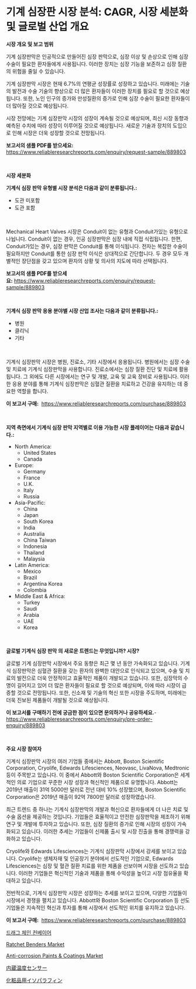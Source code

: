 <p><h1>기계 심장판 시장 분석: CAGR, 시장 세분화 및 글로벌 산업 개요</h1></p><p><strong>시장 개요 및 보고 범위</strong></p>
<p><p>기계 심장판막은 인공적으로 만들어진 심장 판막으로, 심장 이상 및 손상으로 인해 심장 수술이 필요한 환자들에게 사용됩니다. 이러한 장치는 심장 기능을 보존하고 심장 질환의 위험을 줄일 수 있습니다.</p><p>기계 심장판막 시장은 현재 6.7%의 연평균 성장률로 성장하고 있습니다. 미래에는 기술의 발전과 수술 기술의 향상으로 더 많은 환자들이 이러한 장치를 필요로 할 것으로 예상됩니다. 또한, 노인 인구의 증가와 만성질환의 증가로 인해 심장 수술이 필요한 환자들이 더 많아질 것으로 예상됩니다.</p><p>시장 전망에는 기계 심장판막 시장의 성장이 계속될 것으로 예상되며, 최신 시장 동향과 예측된 수치에 따라 성장이 이루어질 것으로 예상됩니다. 새로운 기술과 장치의 도입으로 인해 시장은 더욱 성장할 것으로 전망됩니다.</p></p>
<p><strong>보고서의 샘플 PDF를 받으세요:</strong> <a href="https://www.reliableresearchreports.com/enquiry/request-sample/889803">https://www.reliableresearchreports.com/enquiry/request-sample/889803</a></p>
<p>&nbsp;</p>
<p><strong>시장 세분화</strong></p>
<p><strong>기계식 심장 판막 유형별 시장 분석은 다음과 같이 분류됩니다.:</strong></p>
<p><ul><li>도관 미포함</li><li>도관 포함</li></ul></p>
<p>&nbsp;</p>
<p><p>Mechanical Heart Valves 시장은 Conduit이 없는 유형과 Conduit가있는 유형으로 나뉩니다. Conduit이 없는 경우, 인공 심장판막은 심장 내에 직접 식립됩니다. 한편, Conduit가있는 경우, 심장 판막은 Conduit를 통해 이식됩니다. 전자는 복잡한 수술이 필요하지만 Conduit를 통한 심장 판막 이식은 상대적으로 간단합니다. 두 경우 모두 개별적인 장단점을 갖고 있으며 환자의 상황 및 의사의 지도에 따라 선택됩니다.</p></p>
<p><strong>보고서의 샘플 PDF를 받으세요:</strong>&nbsp;<a href="https://www.reliableresearchreports.com/enquiry/request-sample/889803">https://www.reliableresearchreports.com/enquiry/request-sample/889803</a></p>
<p>&nbsp;</p>
<p><strong> 기계식 심장 판막 응용 분야별 시장 산업 조사는 다음과 같이 분류됩니다.:</strong></p>
<p><ul><li>병원</li><li>클리닉</li><li>기타</li></ul></p>
<p>&nbsp;</p>
<p><p>기계식 심장판막 시장은 병원, 진료소, 기타 시장에서 응용됩니다. 병원에서는 심장 수술 및 치료에 기계식 심장판막을 사용합니다. 진료소에서는 심장 질환 진단 및 치료에 활용됩니다. 그 외에도 다른 시장에서는 연구 및 개발, 교육 및 교육 장비로 사용됩니다. 이러한 응용 분야를 통해 기계식 심장판막은 심혈관 질환을 치료하고 건강을 유지하는 데 중요한 역할을 합니다.</p></p>
<p><strong>이 보고서 구매:</strong>&nbsp; <a href="https://www.reliableresearchreports.com/purchase/889803">https://www.reliableresearchreports.com/purchase/889803</a></p>
<p>&nbsp;</p>
<p><strong>지역 측면에서 기계식 심장 판막 지역별로 이용 가능한 시장 플레이어는 다음과 같습니다.:</strong></p>
<p><ul>
    <li>
        North America:
        <ul>
            <li>United States</li>
            <li>Canada</li>
        </ul>
    </li>
    <li>
        Europe:
        <ul>
            <li>Germany</li>
            <li>France</li>
            <li>U.K.</li>
            <li>Italy</li>
            <li>Russia</li>
        </ul>
    </li>
    <li>
        Asia-Pacific:
        <ul>
            <li>China</li>
            <li>Japan</li>
            <li>South Korea</li>
            <li>India</li>
            <li>Australia</li>
            <li>China Taiwan</li>
            <li>Indonesia</li>
            <li>Thailand</li>
            <li>Malaysia</li>
        </ul>
    </li>
    <li>
        Latin America:
        <ul>
            <li>Mexico</li>
            <li>Brazil</li>
            <li>Argentina Korea</li>
            <li>Colombia</li>
        </ul>
    </li>
    <li>
        Middle East & Africa:
        <ul>
            <li>Turkey</li>
            <li>Saudi</li>
            <li>Arabia</li>
            <li>UAE</li>
            <li>Korea</li>
        </ul>
    </li>
    </ul></p>
<p>&nbsp;</p>
<p><strong>글로벌 기계식 심장 판막 의 새로운 트렌드는 무엇입니까? 시장?</strong></p>
<p><p>글로벌 기계 심장판막 시장에서 주요 동향은 최근 몇 년 동안 가속화되고 있습니다. 기계식 심장판막은 심혈관 질환을 갖는 환자의 완벽한 대안으로 인식되고 있으며, 수술 및 치료의 발전으로 더욱 안정적이고 효율적인 제품이 개발되고 있습니다. 또한, 심장막의 수명이 길어지고 있어 더 많은 환자들이 필요로 할 것으로 예상되며, 이에 따라 시장이 급증할 것으로 전망됩니다. 또한, 신소재 및 기술의 혁신 또한 시장을 주도하며, 미래에는 더욱 진보된 제품들이 개발될 것으로 예상됩니다.</p></p>
<p><strong>이 보고서를 구매하기 전에 궁금한 점이 있으면 문의하거나 공유하세요.</strong>- <a href="https://www.reliableresearchreports.com/enquiry/pre-order-enquiry/889803">https://www.reliableresearchreports.com/enquiry/pre-order-enquiry/889803</a></p>
<p>&nbsp;</p>
<p><strong>주요 시장 참여자</strong></p>
<p><p>기계식 심장판막 시장의 여러 기업들 중에서는 Abbott, Boston Scientific Corporation, Cryolife, Edwards Lifesciences, Neovasc, LivaNova, Medtronic 등이 주목받고 있습니다. 이 중에서 Abbott와 Boston Scientific Corporation은 세계적인 의료 기업으로 꾸준한 시장 성장과 혁신적인 제품으로 유명합니다. Abbott는 2019년 매출이 31억 5000만 달러로 전년 대비 10% 성장했으며, Boston Scientific Corporation은 2019년 매출이 92억 7800만 달러로 성장하였습니다.</p><p>최근 트렌드 중 하나는 기계식 심장판막의 개발과 혁신으로 환자들에게 더 나은 치료 및 수술 옵션을 제공하는 것입니다. 기업들은 효율적이고 안전한 심장판막을 제조하기 위해 연구 및 개발에 투자하고 있습니다. 또한, 심장 질환의 증가로 인해 시장의 성장이 가속화되고 있습니다. 이러한 추세는 기업들이 신제품 출시 및 시장 진출을 통해 경쟁력을 강화하고 있습니다.</p><p>Cryolife와 Edwards Lifesciences는 기계식 심장판막 시장에서 강세를 보이고 있습니다. Cryolife는 생체자재 및 인공장기 분야에서 선도적인 기업으로, Edwards Lifesciences는 심장 및 혈관 질환 치료를 위한 제품을 선보이며 시장을 선도하고 있습니다. 이러한 기업들은 혁신적인 기술과 제품을 통해 수익성을 높이고 시장 점유율을 확대하고 있습니다.</p><p>전반적으로, 기계식 심장판막 시장은 성장하는 추세를 보이고 있으며, 다양한 기업들이 시장에서 경쟁을 펼치고 있습니다. Abbott와 Boston Scientific Corporation 등 선도 기업들은 지속적인 혁신과 투자를 통해 시장에서 선도적인 위치를 유지하고 있습니다.</p></p>
<p><strong>이 보고서 구매:</strong>&nbsp;&nbsp;<a href="https://www.reliableresearchreports.com/purchase/889803">https://www.reliableresearchreports.com/purchase/889803</a></p>
<p><p><a href="https://github.com/xvz497517413/Market-Research-Report-List-1/blob/main/25785681698.md">드래그 체인 컨베이어</a></p><p><a href="https://issuu.com/reportprime-2/docs/ratchet-benders-market-size-2030.pptx">Ratchet Benders Market</a></p><p><a href="https://github.com/BryceTownsendr/Market-Research-Report-List-4/blob/main/anti-corrosion-paints-coatings-market.md">Anti-corrosion Paints & Coatings Market</a></p><p><a href="https://github.com/ksxzwxabcuynh011/Market-Research-Report-List-1/blob/main/86061202036.md">内蔵温度センサー</a></p><p><a href="https://github.com/mcbeesbxa270/Market-Research-Report-List-1/blob/main/20009882037.md">化粧品用イソパラフィン</a></p></p>
